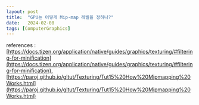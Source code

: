 ```yaml
---
layout: post
title:  "GPU는 어떻게 Mip-map 레벨을 정하나?"
date:   2024-02-08
tags: [ComputerGraphics]
---
```




references : [https://docs.tizen.org/application/native/guides/graphics/texturing/#filtering-for-minification](https://docs.tizen.org/application/native/guides/graphics/texturing/#filtering-for-minification), [https://paroj.github.io/gltut/Texturing/Tut15%20How%20Mipmapping%20Works.html](https://paroj.github.io/gltut/Texturing/Tut15%20How%20Mipmapping%20Works.html)                    
